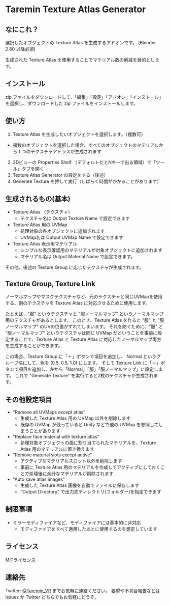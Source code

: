 # Taremin Texture Atlas Generator

## なにこれ？

選択したオブジェクトの Texture Atlas を生成するアドオンです。 (Blender 2.80 以降必須)

生成された Texture Atlas を使用することでマテリアル数の削減を目的とします。

## インストール

zip ファイルをダウンロードして、「編集」「設定」「アドオン」「インストール」を選択し、ダウンロードした zip ファイルをインストールします。

## 使い方

1. Texture Atlas を生成したいオブジェクトを選択します。（複数可）
  - 複数のオブジェクトを選択した場合、すべてのオブジェクトのマテリアルから１つのテクスチャアトラスが生成されます
2. 3Dビューの Properties Shelf （デフォルトだとNキーで出る領域）で「ツール」タブを開く
3. Texture Atlas Generator の設定をする（後述）
4. Generate Texture を押して実行（しばらく時間がかかることがあります）

## 生成されるもの(基本)

- Texture Atlas （テクスチャ）
  - テクスチャ名は Output Texture Name で設定できます
- Texture Atlas 用の UVMap
  - 処理対象の各オブジェクトに追加されます
  - UVMap名は Output UVMap Name で設定できます
- Texture Atlas 表示用マテリアル
  - シンプルな表示確認用のマテリアルが対象オブジェクトに追加されます
  - マテリアル名は Output Material Name で設定できます。

その他、後述の Texture Group に応じたテクスチャが生成されます。

## Texture Group, Texture Link

ノーマルマップやマスクテクスチャなど、元のテクスチャと同じUVMapを使用する、別のテクスチャを Texture Atlas に対応させるために使用します。

たとえば、"服" というテクスチャと "服ノーマルマップ" というノーマルマップ用のテクスチャがあるとします。
このとき、Texture Atlas を作ると "服" と "服ノーマルマップ" のUVの位置がずれてしまいます。
それを防ぐために、"服" と "服ノーマルマップ" というテクスチャは同じ UVMap だということを事前に設定することで、Texture Atlas と Texture Atlas に対応したノーマルマップ両方を生成することができます。

この場合、Texture Group に「＋」ボタンで項目を追加し、 Normal というグループ名にして、色を (0.5, 0.5, 1.0) にします。
そして Texture Link に「＋」ボタンで項目を追加し、左から「Normal」「服」「服ノーマルマップ」に設定します。
これで "Generate Texture" を実行すると2枚のテクスチャが生成されます。

## その他設定項目

- "Remove all UVMaps except atlas"
  - 生成した Texture Atlas 用の UVMap 以外を削除します
  - 既存の UVMap が残っていると Unity などで他の UVMap を参照してしまうことがあります
- "Replace face material with texture atlas"
  - 処理対象オブジェクトの面に割り当てられたマテリアルを、Texture Atlas 用のマテリアルに置き換えます
- "Remove material slots except active"
  - アクティブなマテリアルスロット以外を削除します
  - 事前に Texture Atlas 用のマテリアルを作成してアクティブにしておくことで処理後に余計なマテリアルが削除されます
- "Auto save atlas images"
  - 生成した Texture Atlas 画像を自動でファイルに保存します
  - "Output Directory" で出力先ディレクトリ(フォルダー)を指定できます

## 制限事項

- ミラーモディファイアなど、モディファイアには基本的に非対応
  - モディファイアをすべて適用したあとに使用するのを想定しています

## ライセンス

[MITライセンス](./LICENSE)

## 連絡先

Twitter: [@Taremin_VR](https://twitter.com/Taremin_VR) までお気軽に連絡ください。
要望や不具合報告などは Issues か Twitter どちらでもお気軽にどうぞ。
